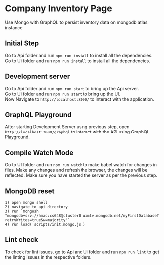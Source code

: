 # Company Inventory Page

Use Mongo with GraphQL to persist inventory data on mongodb atlas instance

## Initial Step

Go to Api folder and run `npm run install` to install all the dependencies.\
Go to Ui folder and run `npm run install` to install all the dependencies.

## Development server

Go to Api folder and run `npm run start` to bring up the Api server.\
Go to Ui folder and run `npm run start` to bring up the UI.\
Now Navigate to `http://localhost:8000/` to interact with the application.

## GraphQL Playground

After starting Development Server using previous step, open `http://localhost:3000/graphql` to interact with the API using GraphQL Playground.

## Compile Watch Mode

Go to UI folder and run `npm run watch` to make babel watch for changes in files. Make any changes and refresh the browser, the changes will be reflected. Make sure you have started the server as per the previous step.

## MongoDB reset

    1) open mongo shell
    2) navigate to api directory
    3) run `mongosh "mongodb+srv://hmac:cs648@cluster0.uimtv.mongodb.net/myFirstDatabase?retryWrites=true&w=majority"` 
    4) run load('scripts/init.mongo.js')

## Lint check

To check for lint issues, go to Api and Ui folder and run `npm run lint` to get the linting issues in the respective folders.
